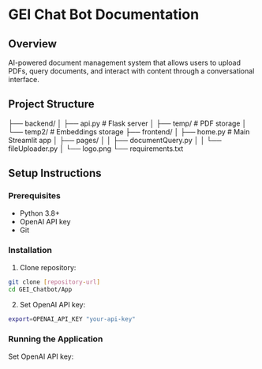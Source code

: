 # GEI Chat Bot Documentation

## Overview
AI-powered document management system that allows users to upload PDFs, query documents, and interact with content through a conversational interface.

## Project Structure

├── backend/ │ ├── api.py # Flask server │ ├── temp/ # PDF storage │ └── temp2/ # Embeddings storage ├── frontend/ │ ├── home.py # Main Streamlit app │ ├── pages/ │ │ ├── documentQuery.py │ │ └── fileUploader.py │ └── logo.png └── requirements.txt


## Setup Instructions

### Prerequisites
- Python 3.8+
- OpenAI API key
- Git

### Installation
1. Clone repository:
```bash
git clone [repository-url]
cd GEI_Chatbot/App
```   

2. Set OpenAI API key:
```bash
export=OPENAI_API_KEY "your-api-key"
```

### Running the Application


Set OpenAI API key:
